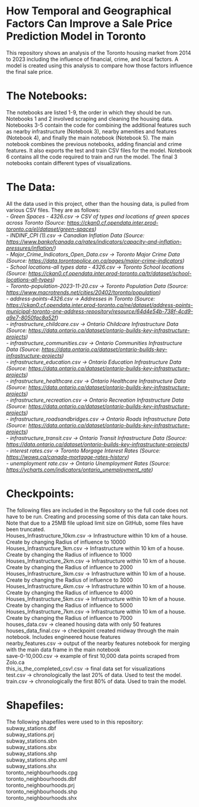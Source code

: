 # How Temporal and Geographical Factors Can Improve a Sale Price Prediction Model in Toronto
This repository shows an analysis of the Toronto housing market from 2014 to 2023 including the influence of financial, crime, and local factors. A model is created using this analysis to compare how those factors influence the final sale price.

# The Notebooks:
The notebooks are listed 1-9, the order in which they should be run. Notebooks 1 and 2 involved scraping and cleaning the housing data. Notebooks 3-5 contain the code for combining the additional features such as nearby infrastructure (Notebook 3), nearby amenities and features (Notebook 4), and finally the main notebook (Notebook 5). The main notebook combines the previous notebooks, adding financial and crime features. It also exports the test and train CSV files for the model. Notebook 6 contains all the code required to train and run the model. The final 3 notebooks contain different types of visualizations.

# The Data:
All the data used in this project, other than the housing data, is pulled from various CSV files. They are as follows:
<br />
*- Green Spaces - 4326.csv -> CSV of types and locations of green spaces across Toronto (Source: https://ckan0.cf.opendata.inter.prod-toronto.ca/el/dataset/green-spaces)*<br />
*- INDINF_CPI (1).csv -> Canadian Inflation Data (Source: https://www.bankofcanada.ca/rates/indicators/capacity-and-inflation-pressures/inflation/)*<br />
*- Major_Crime_Indicators_Open_Data.csv -> Toronto Major Crime Data (Source: https://data.torontopolice.on.ca/pages/major-crime-indicators)*<br />
*- School locations-all types data - 4326.csv -> Toronto School locations (Source: https://ckan0.cf.opendata.inter.prod-toronto.ca/tr/dataset/school-locations-all-types)*<br />
*- Toronto-population-2023-11-20.csv -> Toronto Population Data (Source: https://www.macrotrends.net/cities/20402/toronto/population)*<br />
*- address-points-4326.csv -> Addresses in Toronto (Source: https://ckan0.cf.opendata.inter.prod-toronto.ca/ne/dataset/address-points-municipal-toronto-one-address-repository/resource/64d4e54b-738f-4cd9-a9e7-8050fac8a52f)*<br />
*- infrastructure_childcare.csv -> Ontario Childcare Infrastructure Data (Source: https://data.ontario.ca/dataset/ontario-builds-key-infrastructure-projects)*<br />
*- infrastructure_communities.csv -> Ontario Communities Infrastructure Data (Source: https://data.ontario.ca/dataset/ontario-builds-key-infrastructure-projects)*<br />
*- infrastructure_education.csv -> Ontario Education Infrastructure Data (Source: https://data.ontario.ca/dataset/ontario-builds-key-infrastructure-projects)*<br />
*- infrastructure_healthcare.csv -> Ontario Healthcare Infrastructure Data (Source: https://data.ontario.ca/dataset/ontario-builds-key-infrastructure-projects)*<br />
*- infrastructure_recreation.csv -> Ontario Recreation Infrastructure Data (Source: https://data.ontario.ca/dataset/ontario-builds-key-infrastructure-projects)*<br />
*- infrastructure_roadsandbridges.csv -> Ontario Roads Infrastructure Data (Source: https://data.ontario.ca/dataset/ontario-builds-key-infrastructure-projects)*<br />
*- infrastructure_transit.csv -> Ontario Transit Infrastructure Data (Source: https://data.ontario.ca/dataset/ontario-builds-key-infrastructure-projects)*<br />
*- interest rates.csv -> Toronto Morgage Interest Rates (Source: https://wowa.ca/canada-mortgage-rates-history)*<br />
*- unemployment rate.csv -> Ontario Unemployment Rates (Source: https://ycharts.com/indicators/ontario_unemployment_rate)*<br />

# Checkpoints:
The following files are included in the Repository so the full code does not have to be run. Creating and processing some of this data can take hours. Note that due to a 25MB file upload limit size on GitHub, some files have been truncated. <br />
Houses_Infrastructure_10km.csv -> Infrastructure within 10 km of a house. Create by changing Radius of influence to 10000<br />
Houses_Infrastructure_1km.csv -> Infrastructure within 10 km of a house. Create by changing the Radius of influence to 1000<br />
Houses_Infrastructure_2km.csv -> Infrastructure within 10 km of a house. Create by changing the Radius of influence to 2000<br />
Houses_Infrastructure_3km.csv -> Infrastructure within 10 km of a house. Create by changing the Radius of influence to 3000<br />
Houses_Infrastructure_4km.csv -> Infrastructure within 10 km of a house. Create by changing the Radius of influence to 4000<br />
Houses_Infrastructure_5km.csv -> Infrastructure within 10 km of a house. Create by changing the Radius of influence to 5000<br />
Houses_Infrastructure_7km.csv -> Infrastructure within 10 km of a house. Create by changing the Radius of influence to 7000<br />
houses_data.csv -> cleaned housing data with only 50 features<br />
houses_data_final.csv -> checkpoint created midway through the main notebook. Includes engineered house features<br />
nearby_features.csv -> output of the nearby features notebook for merging with the main data frame in the main notebook<br />
save-0-10,000.csv -> example of first 10,000 data points scraped from Zolo.ca<br />
this_is_the_completed_csv!.csv -> final data set for visualizations<br />
test.csv -> chronologically the last 20% of data. Used to test the model.<br />
train.csv -> chronologically the first 80% of data. Used to train the model.<br />

# Shapefiles:
The following shapefiles were used to in this repository:<br />
subway_stations.dbf<br />
subway_stations.prj<br />
subway_stations.sbn<br />
subway_stations.sbx<br />
subway_stations.shp<br />
subway_stations.shp.xml<br />
subway_stations.shx<br />
toronto_neighbourhoods.cpg<br />
toronto_neighbourhoods.dbf<br />
toronto_neighbourhoods.prj<br />
toronto_neighbourhoods.shp<br />
toronto_neighbourhoods.shx<br />
